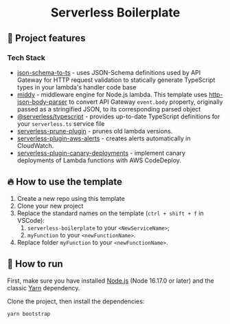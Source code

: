 <h1 align="center">
  Serverless Boilerplate
</h1>

## 🎯 Project features

### Tech Stack

- [json-schema-to-ts](https://github.com/ThomasAribart/json-schema-to-ts) - uses JSON-Schema definitions used by API Gateway for HTTP request validation to statically generate TypeScript types in your lambda's handler code base
- [middy](https://github.com/middyjs/middy) - middleware engine for Node.js lambda. This template uses [http-json-body-parser](https://github.com/middyjs/middy/tree/master/packages/http-json-body-parser) to convert API Gateway `event.body` property, originally passed as a stringified JSON, to its corresponding parsed object
- [@serverless/typescript](https://github.com/serverless/typescript) - provides up-to-date TypeScript definitions for your `serverless.ts` service file
- [serverless-prune-plugin](https://github.com/claygregory/serverless-prune-plugin) - prunes old lambda versions.
- [serverless-plugin-aws-alerts](https://github.com/ACloudGuru/serverless-plugin-aws-alerts) - creates alerts automatically in CloudWatch.
- [serverless-plugin-canary-deployments](https://github.com/davidgf/serverless-plugin-canary-deployments) - implement canary deployments of Lambda functions with AWS CodeDeploy.

## 🔥 How to use the template

1. Create a new repo using this template
2. Clone your new project
3. Replace the standard names on the template (`ctrl + shift + f` in VSCode):
   1. `serverless-boilerplate` to your `<NewServiceName>`;
   3. `myFunction` to your `<newFunctionName>`.
4. Replace folder `myFunction` to your `<newFunctionName>`.

## 🛝 How to run

First, make sure you have installed [Node.js](https://nodejs.org/en/download/) (Node 16.17.0 or later) and the classic [Yarn](https://classic.yarnpkg.com/lang/en/) dependency.

Clone the project, then install the dependencies:

```bash
yarn bootstrap
```
